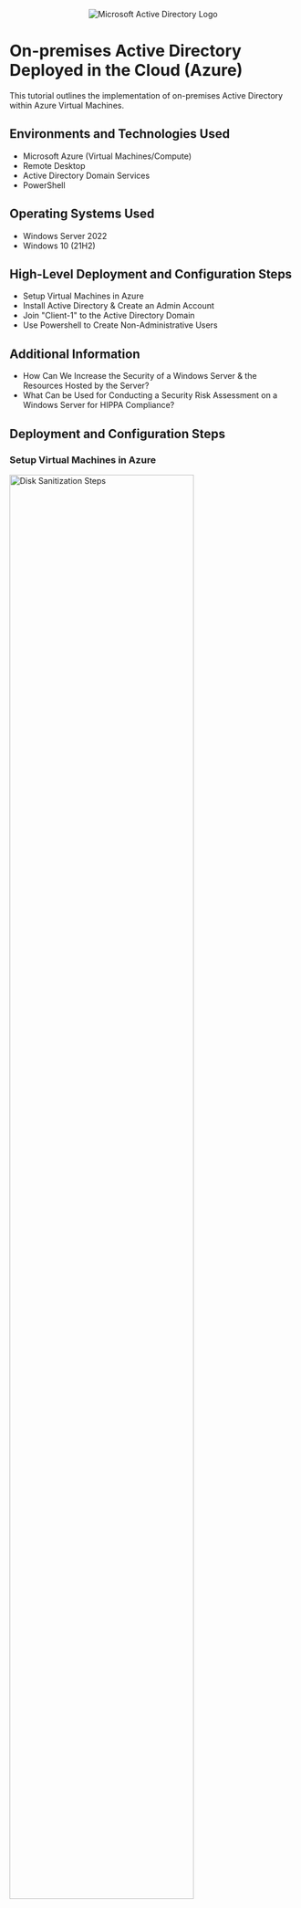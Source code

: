 <p align="center">
<img src="https://i.imgur.com/pU5A58S.png" alt="Microsoft Active Directory Logo"/>
</p>

<h1>On-premises Active Directory Deployed in the Cloud (Azure)</h1>
This tutorial outlines the implementation of on-premises Active Directory within Azure Virtual Machines.<br />



<h2>Environments and Technologies Used</h2>

- Microsoft Azure (Virtual Machines/Compute)
- Remote Desktop
- Active Directory Domain Services
- PowerShell

<h2>Operating Systems Used </h2>

- Windows Server 2022
- Windows 10 (21H2)

<h2>High-Level Deployment and Configuration Steps</h2>

- Setup Virtual Machines in Azure
- Install Active Directory & Create an Admin Account
- Join "Client-1" to the Active Directory Domain
- Use Powershell to Create Non-Administrative Users 

<h2>Additional Information</h2>

- How Can We Increase the Security of a Windows Server & the Resources Hosted by the Server?
- What Can be Used for Conducting a Security Risk Assessment on a Windows Server for HIPPA Compliance?
  
<h2>Deployment and Configuration Steps</h2>
<h3>Setup Virtual Machines in Azure</h3>
<p>
<img src="https://i.imgur.com/BmsB2eH.png" height="80%" width="80%" alt="Disk Sanitization Steps"/>
</p>
<p>
To set up our Active Directory environment, we need to create two virtual machines within Microsoft Azure. Create one virtual machine with Windows Server 2022 and name it DC-1, since this virtual machine will be our domain controller for Active Directory. Create another virtual machine with Windows 10 as the image and name it Client-1, since this virtual machine will simulate a computer that will be on Active Directory's domain in an organization. Before logging in to each virtual machine via Remote Desktop, change the DC-1's NIC private IP address to static so that the client's connection to the domain doesn't accidentally get lost. Additionally, make sure both virtual machines are in the same Resource Group and virtual network. Log in to DC-1 and go to the local windows firewall to enable ICMPv4 echo requests and replies so that Client-1 can communicate/connect to DC-1. 
</p>
<br />

<h3>Install Active Directory & Create an Admin Account</h3>
<p>
<img src="https://i.imgur.com/WfdYY3Y.png" height="80%" width="80%" alt="Disk Sanitization Steps"/>
</p>
<p>
To install Active Directory on DC-1, go to add roles on Server Manager and check off Active Directory Domain Services when prompted, and install (pictured above). Then, we have to actually make the DC-1 virtual machine a domain controller. To do this, click the yellow icon on server manager to display a screen that is shown below. From here, select a new forest and name it whatever you desire (in this example it will be mydomain.com). Once complete, restart the virtual machine and log back in. 
</p>
<img src="https://i.imgur.com/yRv0Sal.png" height="80%" width="80%" alt="Disk Sanitization Steps"/>
<br />

<p>
<img src="https://i.imgur.com/0FgxyAk.png" height="80%" width="80%" alt="Disk Sanitization Steps"/>
</p>
<p>
To create an administrative account in Active Directory, go to Tools in Server Manager and select Active Directory Users and Computers. From here create a new "user" with whatever name/username you desire (in this example the employee will be Jane Doe with jane_admin as its username). Once created, go to Properties on Jane and add her to the "Domain Admins" Security Group to give the account administrative privileges. Additionally, create two Organizational Units called "_EMPLOYEES" and "_ADMINS" to group different users. Log out of DC-1 and log back in with jane_admin to sign in as an admin in Active Directory.
</p>
<br />

<h3>Join "Client-1" to the Active Directory Domain</h3>
<p>
<img src="https://i.imgur.com/aU3m3OB.png" height="80%" width="80%" alt="Disk Sanitization Steps"/>
</p>
<p>
To join Client-1 to the Active Directory Domain (mydomain.com), change Client-1's DNS settings via Azure to map to DC-1's private IP address so that Client-1 recognizes mydomain.com (pictured above). Once changed, restart Client-1 on Azure and log in as the original user you created. Go to system settings and select "Rename this PC (advanced)", Change, and enter mydomain.com. The picture below is what will appear after joining Client-1 to the domain and will restart the virtual machine. Go back to DC-1 to see Client-1 appear in Active Directory under "Computers", then create another Organizational Unit named "_CLIENTS" and move Client-1 to this OU. 
</p>
<img src="https://i.imgur.com/BtkgPah.png" height="80%" width="80%" alt="Disk Sanitization Steps"/>
<br />

<h3>Use Powershell to Create Non-Administrative Users</h3>
<p>
<img src="https://i.imgur.com/5QIqSfa.png" height="80%" width="80%" alt="Disk Sanitization Steps"/>
</p>
<p>
Before creating non-administrative users in Active Directory, we need to allow non-administrative users to log in to Client-1. To do this, log in to the virtual machine as jane_admin since it is the administrative account and open system properties. Select Remote Desktop and then 'Select users that can remotely access this PC". Add Domain Users to this and select "OK", since domain users are a domain for every user that is created under Active Directory. 
</p>
<br />

<p>
<img src="https://i.imgur.com/bkJZNpR.png" height="80%" width="80%" alt="Disk Sanitization Steps"/>
</p>
<p>
To create non-administrative users in Active Directory, go back to the DC-1 virtual machine as jane_admin. Open Powershell ISE as an administrator, create a new file, and paste this script into it https://github.com/joshmadakor1/AD_PS/blob/master/Generate-Names-Create-Users.ps1. Select run (green arrow), and 10,000 users will be randomly generated, and put into the _EMPLOYEES Organizational Unit (note all have the password as Password1). You can now log into Client-1 with any of the new non-administrative users. Congratulations, you have successfully deployed Active Directory in a virtual environment!
</p>

<p>
<h3>How Can We Increase the Security of a Windows Server & the Resources Hosted by the Server?</h3>
</p>
<p>

- Enable auditing for those accessing resources such as PHI hosted by the server, allowing administrators to see information on login attempts, resources accessed, etc.

- Configure logs through Event Viewer to send out alerts if certain actions happen, such as if there is someone attempting to login from another country. You can also configure a SIEM so that all logs are aggregated to one place and further customized when you are alerted based on specified criteria.
  
- Implement a patch management tool either from a third party or via Windows Server Update Services to schedule & plan to make security updates when they are released.
  
- Configure role-based access control for users/groups on Active Directory to create a “least-privilege” environment.

- Create password policies to ensure strong passwords, password rotations, locking-out procedures, and at least two-factor authentication (2FA) for maximum security of user accounts. 
- Encrypt all data hosted on the server, whether this is data at rest or in transit. Bitlocker is a tool that can implement encryption on the physical storage connected to the Windows Server. Installing backups of critical information such as PHI is beneficial in case of a ransomware attack or any malfunctions that may occur on the original hardware.

- Configure data loss prevention (DLP) & file integrity monitoring (FIM) to prevent PHI or any other personal information from leaving the secure enterprise network and to be notified if anyone is attempting to modify the integrity of critical files.

- Ensure that anti-virus/anti-malware protection is enabled on Windows Server. Windows Defender will conduct scans on the server and files to check if they match any signatures from known malware, then notify the administrator for further remediation.

- Confirm with the manufacturer that the server is still receiving security support. If the server is at the end of service life (EOSL), plans need to be created to retire the server and purchase a new one that will be receiving continuous support.

- Create an incident response & disaster recovery program. These will be extremely useful in the case that a malicious act is carried out on the server or the network that is connected to the server as well as if something physically happens to where the server is housed such as a natural disaster. These programs make everyone aware of the steps that will be carried out to ensure clear communication & responsiveness. 
</p>

<h3>What Can be Used for Conducting a Security Risk Assessment on a Windows Server for HIPPA Compliance? </h3>
<p>
  
- The Security Risk Assessment (SRA) tool from healthit.gov can be used to gather a risk assessment of your enterprise environment in relation to complying with HIPAA regulations.

- The questions that the SRA tool asks are based on HIPPA regulations and the NIST Cybersecurity Framework (CSF).
  
- References are provided for each question asked in relation to HIPPA or the NIST CSF.
  
- You can also attach reports/documentation to the SRA tool file, such as vulnerability scans, penetration test results, & assets related to electronic protected health information (PHI).
  
- This tool will also allow you to input remediation steps for vulnerabilities that the tool deems your environment at risk for based on your answers. This makes it easier for documentation purposes by keeping it all within the risk assessment.
  
- At the end of the assessment, a risk score will be assessed as well as areas for review to guide you to reach HIPPA compliance in your environment. You may save the entire security risk assessment as a file to easily share it with others.
  
- You can read more about it and download it here: https://www.healthit.gov/topic/privacy-security-and-hipaa/security-risk-assessment-tool
</p>
<br />
